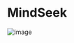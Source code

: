 # MindSeek
![image](https://github.com/user-attachments/assets/f094f58a-c23e-4afe-86d7-86b0946b3a24)
